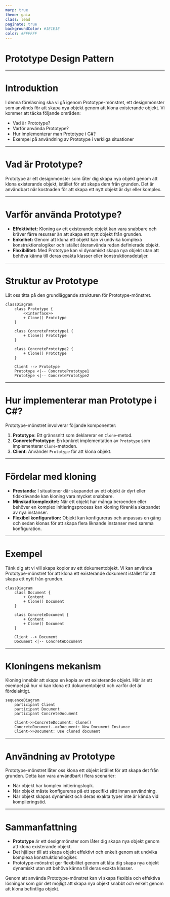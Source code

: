 ```yaml
---
marp: true
theme: gaia
class: lead
paginate: true
backgroundColor: #1E1E1E
color: #FFFFFF
---
```


# Prototype Design Pattern

---

# Introduktion

I denna föreläsning ska vi gå igenom Prototype-mönstret, ett designmönster som används för att skapa nya objekt genom att klona existerande objekt. Vi kommer att täcka följande områden:

- Vad är Prototype?
- Varför använda Prototype?
- Hur implementerar man Prototype i C#?
- Exempel på användning av Prototype i verkliga situationer

---

# Vad är Prototype?

Prototype är ett designmönster som låter dig skapa nya objekt genom att klona existerande objekt, istället för att skapa dem från grunden. Det är användbart när kostnaden för att skapa ett nytt objekt är dyr eller komplex.

---

# Varför använda Prototype?

- **Effektivitet:** Kloning av ett existerande objekt kan vara snabbare och kräver färre resurser än att skapa ett nytt objekt från grunden.
- **Enkelhet:** Genom att klona ett objekt kan vi undvika komplexa konstruktionslogiker och istället återanvända redan definierade objekt.
- **Flexibilitet:** Med Prototype kan vi dynamiskt skapa nya objekt utan att behöva känna till deras exakta klasser eller konstruktionsdetaljer.

---

# Struktur av Prototype

Låt oss titta på den grundläggande strukturen för Prototype-mönstret.

```mermaid
classDiagram
    class Prototype {
        <<interface>>
        + Clone() Prototype
    }

    class ConcretePrototype1 {
        + Clone() Prototype
    }

    class ConcretePrototype2 {
        + Clone() Prototype
    }

    Client --> Prototype
    Prototype <|-- ConcretePrototype1
    Prototype <|-- ConcretePrototype2
```

---

# Hur implementerar man Prototype i C#?

Prototype-mönstret involverar följande komponenter:

1. **Prototype**: Ett gränssnitt som deklarerar en `Clone`-metod.
2. **ConcretePrototype**: En konkret implementation av `Prototype` som implementerar `Clone`-metoden.
3. **Client**: Använder `Prototype` för att klona objekt.

---

# Fördelar med kloning

- **Prestanda:** I situationer där skapandet av ett objekt är dyrt eller tidskrävande kan kloning vara mycket snabbare.
- **Minskad komplexitet:** När ett objekt har många beroenden eller behöver en komplex initieringsprocess kan kloning förenkla skapandet av nya instanser.
- **Flexibel konfiguration:** Objekt kan konfigureras och anpassas en gång och sedan klonas för att skapa flera liknande instanser med samma konfiguration.

---

# Exempel

Tänk dig att vi vill skapa kopior av ett dokumentobjekt. Vi kan använda Prototype-mönstret för att klona ett existerande dokument istället för att skapa ett nytt från grunden.

```mermaid
classDiagram
    class Document {
        + Content
        + Clone() Document
    }

    class ConcreteDocument {
        + Content
        + Clone() Document
    }

    Client --> Document
    Document <|-- ConcreteDocument
```

---

# Kloningens mekanism

Kloning innebär att skapa en kopia av ett existerande objekt. Här är ett exempel på hur vi kan klona ett dokumentobjekt och varför det är fördelaktigt.

```mermaid
sequenceDiagram
    participant Client
    participant Document
    participant ConcreteDocument

    Client->>ConcreteDocument: Clone()
    ConcreteDocument-->>Document: New Document Instance
    Client->>Document: Use cloned document
```

---

# Användning av Prototype

Prototype-mönstret låter oss klona ett objekt istället för att skapa det från grunden. Detta kan vara användbart i flera scenarier:

- När objekt har komplex initieringslogik.
- När objekt måste konfigureras på ett specifikt sätt innan användning.
- När objekt skapas dynamiskt och deras exakta typer inte är kända vid kompileringstid.

---

# Sammanfattning

- **Prototype** är ett designmönster som låter dig skapa nya objekt genom att klona existerande objekt.
- Det hjälper till att skapa objekt effektivt och enkelt genom att undvika komplexa konstruktionslogiker.
- Prototype-mönstret ger flexibilitet genom att låta dig skapa nya objekt dynamiskt utan att behöva känna till deras exakta klasser.

Genom att använda Prototype-mönstret kan vi skapa flexibla och effektiva lösningar som gör det möjligt att skapa nya objekt snabbt och enkelt genom att klona befintliga objekt.

